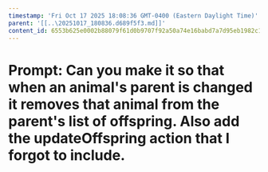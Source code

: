 ```yaml
---
timestamp: 'Fri Oct 17 2025 18:08:36 GMT-0400 (Eastern Daylight Time)'
parent: '[[..\20251017_180836.d689f5f3.md]]'
content_id: 6553b625e0002b88079f61d0b9707f92a50a74e16babd7a7d95eb1982c159d67
---
```


# Prompt: Can you make it so that when an animal's parent is changed it removes that animal from the parent's list of offspring. Also add the updateOffspring action that I forgot to include.
